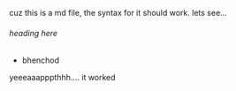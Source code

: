 cuz this is a md file, the syntax for it should work. lets see...

###### heading here
- bhenchod


yeeeaaapppthhh.... it worked
